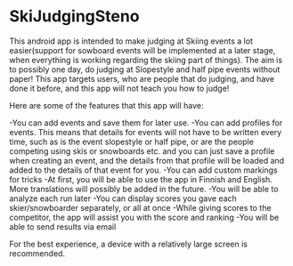 # SkiJudgingSteno
This android app is intended to make judging at Skiing events a lot easier(support for sowboard events will be implemented at a later stage, when everything is working regarding the skiing part of things). The aim is to possibly one day, do judging at Slopestyle and half pipe events without paper!
This app targets users, who are people that do judging, and have done it before, and this app will not teach you how to judge!

Here are some of the features that this app will have:

-You can add events and save them for later use.
-You can add profiles for events. This means that details for events will not have to be written every time, such as is the event slopestyle or half pipe, or are the people competing using skis or snowboards etc. and you can just save a profile when creating an event, and the details from that profile will be loaded and added to the details of that event for you.
-You can add custom markings for tricks
-At first, you will be able to use the app in Finnish and English. More translations will possibly be added in the future.
-You will be able to analyze each run later
-You can display scores you gave each skier/snowboarder separately, or all at once
-While giving scores to the competitor, the app will assist you with the score and ranking
-You will be able to send results via email



For the best experience, a device with a relatively large screen is recommended.
